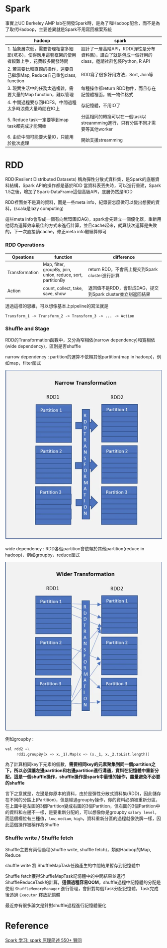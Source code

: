# Spark

事實上UC Berkeley AMP lab在開發Spark時，是為了和Hadoop配合，而不是為了取代Hadoop，主要差異就是Spark不用寫回檔案系統

| hadoop| spark|
|-------|------|
|1. 抽象層次低，需要管理相當多細節(坑多)，使得應用這套框架的使用者較難上手，花費較多開發時間 | 設計了一層高階API，RDD(彈性是分布資料集)，講白了就是包成一個好用的class，邀請社群包裝Python, R API |
|2. 若需要比較直觀的操作，還要自己繼承Map, Reduce自己重包class, function | RDD寫了很多好用方法，Sort, Join等 
|3. 現實生活中的任務太過複雜，需要大量的Map function，難以管理|每種操作都return RDD物件，而且存在記憶體裡面，統一物件格式
|4. 中間過程要存回HDFS，中間過程太多時浪費大量時間在IO上|存記憶體，不用IO了|
|5. Reduce task一定要等到map task都完成才能開始|分區相同的轉換可以在一個task以streanmming進行，只有分區不同才需要等其他worker|
|6. 由於中間可能要大量IO，只能用於批次處理|開始支援streamming

# RDD

RDD(Resilent Distributed Datasets) 稱為彈性分散式資料集，是Spark的底層資料結構，Spark API的操作都是基於RDD
當資料表丟失時，可以進行重建，Spark 1.5之後，增加了Spark-DataFrame這個高級API，底層仍然是RDD

RDD裡面並不是真的資料，而是一些meta info，紀錄要怎麼做可以變出想要的資料，(scala是lazy computing)

這些meta info會形成一個有向無環圖(DAG)，spark會先建立一個優化器，重新用他認為運算效率最佳的方式來進行計算，並且cache起來，就算該次運算是失敗的，下一次直接讀cache，修正meta info繼續算即可

### RDD Operations

| Opeations      | function                                                          | difference                                          |
|----------------|-------------------------------------------------------------------|-----------------------------------------------------|
| Transformation | Map, filter, groupBy, join, <br> union, reduce, sort, partitionBy | return RDD，不會馬上提交到Spark cluster進行計算         |
| Action         | count, collect, take, save, show                                  | 返回值不是RDD，會形成DAG，提交到Spark cluster並立刻返回結果 |

透過這樣的思維，可以想像基本上pipeline的寫法就是

    Transform_1 -> Transform_2 -> Transform_3 -> ... -> Action

### Shuffle and Stage

RDD的Transformation函數中，又分為窄相依(narrow dependency)和寬相依(wide dependency)，區別是否shuffle

narrow dependency : partition的運算不依賴其他partition(map in hadoop)，例如map，filter函式

<img src='./assets/introspark_1.png'></img>

wide dependency : RDD各個partition會依賴於其他partition(reduce in hadoop)，例如groupby，reduce函式

<img src='./assets/introspark_2.png'></img>

例如groupby : 

``` Python
val rdd2 =\
     rdd1.groupBy(x => x._1).Map(x => (x._1, x._2.toList.length))
```

為了計算相同key下元素的個數，**需要相同key的元素聚集到同一個partition之下，所以必須讓左邊partition和右邊partition進行溝通，資料在記憶體中重新分配，這是一個shuffle操作，shuffle操作是spark中最慢的操作，盡量避免不必要的shuffle**

言下之意就是，左邊是你原本的資料，由於是彈性分散式資料集(RDD)，因此儲存在不同的分區上(Partition)，但是經過groupby操作，你的資料必須被重新分區，在上圖中是左圖的3個Partition變成右圖的3個Partition，但右圖的3個Partition中的資料和左邊不一樣，是要重新分配的，可以想像你是groupby `salary level`，而這個欄位有三種值，`low`, `medium`, `high`，資料重新分區的過程就像洗牌一樣，因此這個操作被稱作為Shuffle

### Shuffle write / Shuffle fetch

Shuffle主要有兩個過程(shuffle write, shuffle fetch)，類似Hadoop的Map, Reduce

shuffle write 將 ShuffleMapTask任務產生的中間結果暫存到記憶體中

Shuffle fetch獲得ShuffleMapTask記憶體中的中間結果並進行ShuffleReduceTask的計算，**這個過程容易OOM**，shuffle過程中記憶體的分配是使用 `ShuffleMemoryManager` 進行管理，會針對每個Task分配記憶體，Task完成後透過 `Executor` 釋放記憶體

最近亦有很多論文是針對shuffle過程進行記憶體優化


# Reference

[Spark 学习: spark 原理简述 550+ 贊同](https://zhuanlan.zhihu.com/p/34436165)
